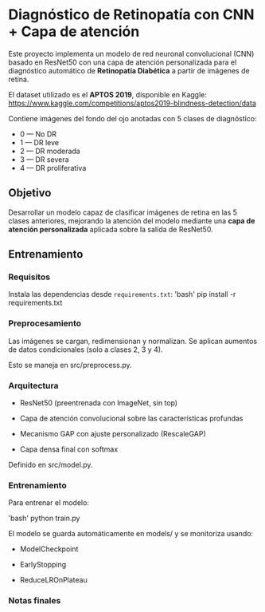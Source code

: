 # Diagnóstico de Retinopatía con CNN + Capa de atención

Este proyecto implementa un modelo de red neuronal convolucional (CNN) basado en ResNet50 con una capa de atención personalizada para el diagnóstico automático de **Retinopatía Diabética** a partir de imágenes de retina.

El dataset utilizado es el **APTOS 2019**, disponible en Kaggle:  
https://www.kaggle.com/competitions/aptos2019-blindness-detection/data

Contiene imágenes del fondo del ojo anotadas con 5 clases de diagnóstico:

- 0 — No DR
- 1 — DR leve
- 2 — DR moderada
- 3 — DR severa
- 4 — DR proliferativa

## Objetivo

Desarrollar un modelo capaz de clasificar imágenes de retina en las 5 clases anteriores, mejorando la atención del modelo mediante una **capa de atención personalizada** aplicada sobre la salida de ResNet50.

## Entrenamiento

### Requisitos

Instala las dependencias desde `requirements.txt`:
'bash'
pip install -r requirements.txt


### Preprocesamiento

Las imágenes se cargan, redimensionan y normalizan. Se aplican aumentos de datos condicionales (solo a clases 2, 3 y 4).

Esto se maneja en src/preprocess.py.

### Arquitectura

- ResNet50 (preentrenada con ImageNet, sin top)

- Capa de atención convolucional sobre las características profundas

- Mecanismo GAP con ajuste personalizado (RescaleGAP)

- Capa densa final con softmax

Definido en src/model.py.


### Entrenamiento

Para entrenar el modelo:

'bash'
python train.py

El modelo se guarda automáticamente en models/ y se monitoriza usando:

- ModelCheckpoint

- EarlyStopping

- ReduceLROnPlateau

### Notas finales




